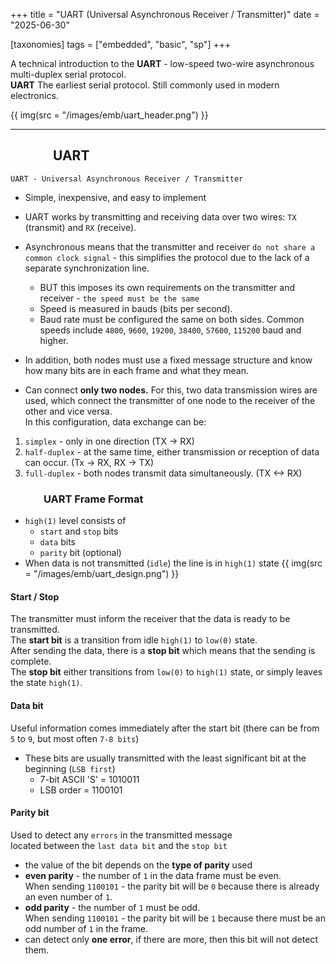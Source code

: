 +++
title = "UART (Universal Asynchronous Receiver / Transmitter)"
date = "2025-06-30"

[taxonomies]
tags = ["embedded", "basic", "sp"]
+++

A technical introduction to the **UART** - low-speed two-wire asynchronous multi-duplex serial protocol.  
**UART** The earliest serial protocol. Still commonly used in modern electronics.

{{ img(src = "/images/emb/uart_header.png") }}
<!-- more -->
---

## &emsp;&emsp;&emsp; UART
`UART - Universal Asynchronous Receiver / Transmitter`
* Simple, inexpensive, and easy to implement
* UART works by transmitting and receiving data over two wires: `TX` (transmit) and `RX` (receive).
* Asynchronous means that the transmitter and receiver `do not share a common clock signal` - this simplifies the protocol due to the lack of a separate synchronization line.
    * BUT this imposes its own requirements on the transmitter and receiver - `the speed must be the same`
    * Speed ​​is measured in bauds (bits per second).
    * Baud rate must be configured the same on both sides. Common speeds include `4800`, `9600`, `19200`, `38400`, `57600`, `115200` baud and higher.  
* In addition, both nodes must use a fixed message structure and know how many bits are in each frame and what they mean.  

* Can connect **only two nodes.** For this, two data transmission wires are used, which connect the transmitter of one node to the receiver of the other and vice versa.   
In this configuration, data exchange can be:
1. `simplex` - only in one direction (TX -> RX)
2. `half-duplex` - at the same time, either transmission or reception of data can occur. (Tx -> RX, RX -> TX)
3. `full-duplex` - both nodes transmit data simultaneously. (TX <-> RX)

### &emsp;&emsp;&emsp; UART Frame Format
* `high(1)` level consists of
    * `start` and `stop` bits
    * `data` bits
    * `parity` bit (optional)
* When data is not transmitted (`idle`) the line is in `high(1)` state
{{ img(src = "/images/emb/uart_design.png") }}

#### Start / Stop
The transmitter must inform the receiver that the data is ready to be transmitted.  
The **start bit** is a transition from idle `high(1)` to `low(0)` state.  
After sending the data, there is a **stop bit** which means that the sending is complete.  
The **stop bit** either transitions from `low(0)` to `high(1)` state, or simply leaves the state `high(1)`.

#### Data bit
Useful information comes immediately after the start bit (there can be from `5` to `9`, but most often `7-8 bits`)
* These bits are usually transmitted with the least significant bit at the beginning (`LSB first`)
    * 7-bit ASCII 'S' = 1010011
    * LSB order = 1100101

#### Parity bit
Used to detect any `errors` in the transmitted message  
located between the `last data bit` and the `stop bit`  
* the value of the bit depends on the **type of parity** used
* **even parity** - the number of `1` in the data frame must be even.   
    When sending `1100101` - the parity bit will be `0` because there is already an even number of `1`.
* **odd parity** - the number of `1` must be odd.  
    When sending `1100101` - the parity bit will be `1` because there must be an odd number of `1` in the frame.
* can detect only **one error**, if there are more, then this bit will not detect them.